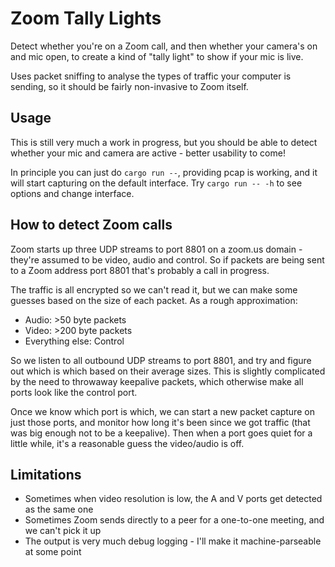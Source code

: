 # Zoom Tally Lights
Detect whether you're on a Zoom call, and then whether your camera's on and mic open, to create a kind of "tally light" to show if your mic is live.

Uses packet sniffing to analyse the types of traffic your computer is sending, so it should be fairly non-invasive to Zoom itself.

## Usage
This is still very much a work in progress, but you should be able to detect whether your mic and camera are active - better usability to come!

In principle you can just do `cargo run --`, providing pcap is working, and it will start capturing on the default interface. Try `cargo run -- -h` to see options and change interface.

## How to detect Zoom calls
Zoom starts up three UDP streams to port 8801 on a zoom.us domain - they're assumed to be video, audio and control. So if packets are being sent to a Zoom address port 8801 that's probably a call in progress.

The traffic is all encrypted so we can't read it, but we can make some guesses based on the size of each packet. As a rough approximation:
- Audio: >50 byte packets
- Video: >200 byte packets
- Everything else: Control

So we listen to all outbound UDP streams to port 8801, and try and figure out which is which based on their average sizes. This is slightly complicated by the need to throwaway keepalive packets, which otherwise make all ports look like the control port.

Once we know which port is which, we can start a new packet capture on just those ports, and monitor how long it's been since we got traffic (that was big enough not to be a keepalive). Then when a port goes quiet for a little while, it's a reasonable guess the video/audio is off.

## Limitations
- Sometimes when video resolution is low, the A and V ports get detected as the same one
- Sometimes Zoom sends directly to a peer for a one-to-one meeting, and we can't pick it up
- The output is very much debug logging - I'll make it machine-parseable at some point
